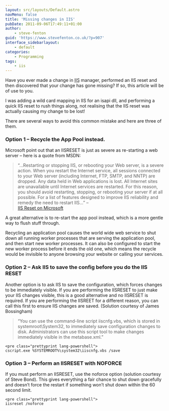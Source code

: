 ```yaml
---
layout: src/layouts/Default.astro
navMenu: false
title: 'Missing changes in IIS'
pubDate: 2011-09-06T17:49:11+01:00
author:
    - steve-fenton
guid: 'https://www.stevefenton.co.uk/?p=907'
interface_sidebarlayout:
    - default
categories:
    - Programming
tags:
    - iis
---
```


Have you ever made a change in <abbr title="Internet Information Services">IIS</abbr> manager, performed an IIS reset and then discovered that your change has gone missing? If so, this article will be of use to you.

I was adding a wild card mapping in IIS for an isapi dll, and performing a quick IIS reset to rush things along, not realising that the IIS reset was actually causing my change to be lost!

There are several ways to avoid this common mistake and here are three of them.

### Option 1 – Recycle the App Pool instead.

Microsoft point out that an IISRESET is just as severe as re-starting a web server – here is a quote from MSDN:

> “…Restarting or stopping IIS, or rebooting your Web server, is a severe action. When you restart the Internet service, all sessions connected to your Web server (including Internet, FTP, SMTP, and NNTP) are dropped. Any data held in Web applications is lost. All Internet sites are unavailable until Internet services are restarted. For this reason, you should avoid restarting, stopping, or rebooting your server if at all possible. For a list of features designed to improve IIS reliability and remedy the need to restart IIS…” –  
> [IIS Reset on Microsoft](https://www.microsoft.com/technet/prodtechnol/WindowsServer2003/Library/IIS/95826e7a-bac4-4e1f-bcb6-c52d49c9d7f4.mspx?mfr=true)

A great alternative is to re-start the app pool instead, which is a more gentle way to flush stuff through.

Recycling an application pool causes the world wide web service to shut down all running worker processes that are serving the application pool, and then start new worker processes. It can also be configured to start the new worker process before it ends the old one, which means the recycle would be invisible to anyone browsing your website or calling your services.

### Option 2 – Ask IIS to save the config before you do the IIS RESET

Another option is to ask IIS to save the configuration, which forces changes to be immediately visible. If you are performing the IISRESET to just make your IIS changes visible, this is a good alternative and no IISRESET is required. If you are performing the IISREET for a different reason, you can call this first to ensure IIS changes are saved. (Solution courtesy of James Bossingham)

> “You can use the command-line script iiscnfg.vbs, which is stored in systemroot\\System32, to immediately save configuration changes to disk. Administrators can use this script tool to make changes immediately visible in the metabase.xml.”

```
<pre class="prettyprint lang-powershell">
cscript.exe %SYSTEMROOT%\system32\iiscnfg.vbs /save
```

### Option 3 – Perform an IISRESET with NOFORCE

If you must perform an IISRESET, use the noforce option (solution courtesy of Steve Bond). This gives everything a fair chance to shut down gracefully and doesn’t force the restart if something won’t shut down within the 60 second limit.

```
<pre class="prettyprint lang-powershell">
iisreset /noforce
```